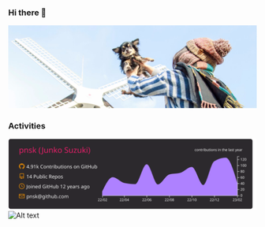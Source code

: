 ### Hi there 👋

![](./media/pnsk.jpeg)

<!--
**pnsk/pnsk** is a ✨ _special_ ✨ repository because its `README.md` (this file) appears on your GitHub profile.

Here are some ideas to get you started:

- 🔭 I’m currently working on ...
- 🌱 I’m currently learning ...
- 👯 I’m looking to collaborate on ...
- 🤔 I’m looking for help with ...
- 💬 Ask me about ...
- 📫 How to reach me: ...
- 😄 Pronouns: ...
- ⚡ Fun fact: ...
-->

### Activities

[![](https://raw.githubusercontent.com/pnsk/pnsk/main/profile-summary-card-output/monokai/0-profile-details.svg)](https://github.com/vn7n24fzkq/github-profile-summary-cards) ![Alt text](https://spotify-recently-played-readme.vercel.app/api?user=1s75etub1s5n7zyw6vligaa6b&count=3&width=450)
